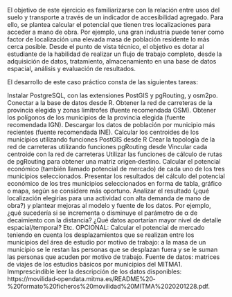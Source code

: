 El objetivo de este ejercicio es familiarizarse con la relación entre usos del suelo y transporte a través de un indicador de accesibilidad agregado. Para ello, se plantea calcular el potencial que tienen tres localizaciones para acceder a mano de obra. Por ejemplo, una gran industria puede tener como factor de localización una elevada masa de población residente lo más cerca posible. Desde el punto de vista técnico, el objetivo es dotar al estudiante de la habilidad de realizar un flujo de trabajo completo, desde la adquisición de datos, tratamiento, almacenamiento en una base de datos espacial, análisis y evaluación de resultados.

El desarrollo de este caso práctico consta de las siguientes tareas:

Instalar PostgreSQL, con las extensiones PostGIS y pgRouting, y osm2po.
Conectar a la base de datos desde R.
Obtener la red de carreteras de la provincia elegida y zonas limítrofes (fuente recomendada OSM).
Obtener los polígonos de los municipios de la provincia elegida (fuente recomendada IGN).
Descargar los datos de población por municipio más recientes (fuente recomendada INE).
Calcular los centroides de los municipios utilizando funciones PostGIS desde R
Crear la topología de la red de carreteras utilizando funciones pgRouting desde
Vincular cada centroide con la red de carreteras
Utilizar las funciones de cálculo de rutas de pgRouting para obtener una matriz origen‐destino.
Calcular el potencial económico (también llamado potencial de mercado) de cada uno de los tres municipios seleccionados.
Presentar los resultados del cálculo del potencial económico de los tres municipios seleccionados en forma de tabla, gráfico o mapa, según se considere más oportuno.
Analizar el resultado (¿qué localización elegirías para una actividad con alta demanda de mano de obra?) y plantear mejoras al modelo y fuente de los datos. Por ejemplo, ¿qué sucedería si se incrementa o disminuye el parámetro de α de decaimiento con la distancia? ¿Qué datos aportarían mayor nivel de detalle espacial/temporal? Etc.
OPCIONAL: Calcular el potencial de mercado teniendo en cuenta los desplazamientos que se realizan entre los municipios del área de estudio por motivo de trabajo: a la masa de un municipio se le restan las personas que se desplazan fuera y se le suman las personas que acuden por motivo de trabajo. Fuente de datos: matrices de viajes de los estudios básicos por municipios del MITMA1. Immprescindible leer la descripción de los datos disponibles: https://movilidad‐opendata.mitma.es/README%20‐ %20formato%20ficheros%20movilidad%20MITMA%2020201228.pdf.
